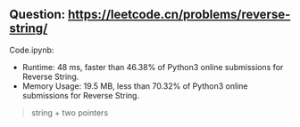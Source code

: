 ## Question: https://leetcode.cn/problems/reverse-string/

Code.ipynb:
* Runtime: 48 ms, faster than 46.38% of Python3 online submissions for Reverse String.
* Memory Usage: 19.5 MB, less than 70.32% of Python3 online submissions for Reverse String.
> string + two pointers
